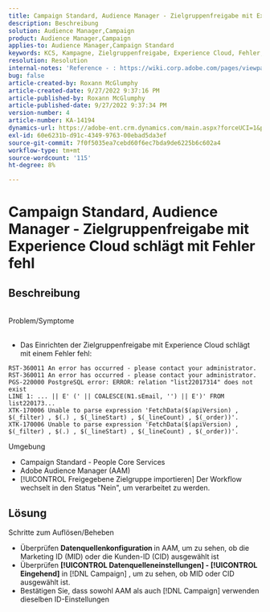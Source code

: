 ```yaml
---
title: Campaign Standard, Audience Manager - Zielgruppenfreigabe mit Experience Cloud schlägt mit Fehler fehl
description: Beschreibung
solution: Audience Manager,Campaign
product: Audience Manager,Campaign
applies-to: Audience Manager,Campaign Standard
keywords: KCS, Kampagne, Zielgruppenfreigabe, Experience Cloud, Fehler, AAM
resolution: Resolution
internal-notes: 'Reference - : https://wiki.corp.adobe.com/pages/viewpage.action?pageId=1061261145#space-menu-link-content  Resolved in - https://jira.corp.adobe.com/browse/CAMP-34744'
bug: false
article-created-by: Roxann McGlumphy
article-created-date: 9/27/2022 9:37:16 PM
article-published-by: Roxann McGlumphy
article-published-date: 9/27/2022 9:37:34 PM
version-number: 4
article-number: KA-14194
dynamics-url: https://adobe-ent.crm.dynamics.com/main.aspx?forceUCI=1&pagetype=entityrecord&etn=knowledgearticle&id=ba916c8a-ac3e-ed11-9db1-00224808613b
exl-id: 60e6231b-d91c-4349-9763-00ebad5da3ef
source-git-commit: 7f0f5035ea7cebd60f6ec7bda9de6225b6c602a4
workflow-type: tm+mt
source-wordcount: '115'
ht-degree: 8%

---
```


# Campaign Standard, Audience Manager - Zielgruppenfreigabe mit Experience Cloud schlägt mit Fehler fehl

## Beschreibung

<br>Problem/Symptome<br><br>
- Das Einrichten der Zielgruppenfreigabe mit Experience Cloud schlägt mit einem Fehler fehl:



```
RST-360011 An error has occurred - please contact your administrator.
RST-360011 An error has occurred - please contact your administrator.
PGS-220000 PostgreSQL error: ERROR: relation "list22017314" does not exist
LINE 1: ... || E' (' || COALESCE(N1.sEmail, '') || E')' FROM list220173...
XTK-170006 Unable to parse expression 'FetchData($(apiVersion) , $(_filter) , $(.) , $(_lineStart) , $(_lineCount) , $(_order))'.
XTK-170006 Unable to parse expression 'FetchData($(apiVersion) , $(_filter) , $(.) , $(_lineStart) , $(_lineCount) , $(_order))'.
```



Umgebung
- Campaign Standard - People Core Services
- Adobe Audience Manager (AAM)
- [!UICONTROL Freigegebene Zielgruppe importieren] Der Workflow wechselt in den Status &quot;Nein&quot;, um verarbeitet zu werden.









## Lösung

Schritte zum Auflösen/Beheben
- Überprüfen <b>Datenquellenkonfiguration </b>in AAM, um zu sehen, ob die Marketing ID (MID) oder die Kunden-ID (CID) ausgewählt ist
- Überprüfen <b>[!UICONTROL Datenquelleneinstellungen] - [!UICONTROL Eingehend]</b> in [!DNL Campaign] , um zu sehen, ob MID oder CID ausgewählt ist.
- Bestätigen Sie, dass sowohl AAM als auch [!DNL Campaign] verwenden dieselben ID-Einstellungen
